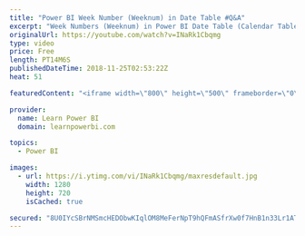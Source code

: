 ```yaml
---
title: "Power BI Week Number (Weeknum) in Date Table #Q&A"
excerpt: "Week Numbers (Weeknum) in Power BI Date Table (Calendar Table) are extremely useful. Watch video to learn more and Download the Power BI file in Video at https://www.learnpowerbi.com/download   Week Numbers can allow you to show your data • Week over Week • Weekly Averages • Rolling Week Period …and"
originalUrl: https://youtube.com/watch?v=INaRk1Cbqmg
type: video
price: Free
length: PT14M6S
publishedDateTime: 2018-11-25T02:53:22Z
heat: 51

featuredContent: "<iframe width=\"800\" height=\"500\" frameborder=\"0\" src=\"https://www.youtube.com/embed/INaRk1Cbqmg\" allow=\"accelerometer; autoplay; encrypted-media; gyroscope; picture-in-picture\" allowfullscreen></iframe>"

provider:
  name: Learn Power BI
  domain: learnpowerbi.com

topics:
  - Power BI

images:
  - url: https://i.ytimg.com/vi/INaRk1Cbqmg/maxresdefault.jpg
    width: 1280
    height: 720
    isCached: true

secured: "8U0IYcSBrNMSmcHEDObwKIqlOM8MeFerNpT9hQFmASfrXw0f7HnB1n33Lr1ATpkT79ImbTbtrlGXuC7rnT1BQM0AJvGuTvrRx7g5bmXiyhVXuEbJGEhTulUPxOtgrzULIpxVgJ5MKwB/jDmyCSnBN1+P98iBrxl1RsD8ABuFug37iDLBOR/wEp1VHR91qOGFNaVqoJw3R/GhQ9thMqecWefFoWwp1NVDJ1k/cHTYBpw8ZdJ0Wv1MJXWYJsEagt0mkcnVEfqM4kblhgkKR27T1TMnoMuc1pt7bRi0ZOkkErC6EFIv/qXFyJcbJ5H2Rt9kSIjdr0Gi8uxRTISnUBpWLurgMBsKtC/RvNeuaYBdsXZRcrG2CgxHciU1NCfnQChGy1j126KPDHlhxIkuYWjZcwT3zS4Z2ZfPkKx3ig2c0DU=;amC7eulT0t00YFJWBmp6/w=="
---
```


